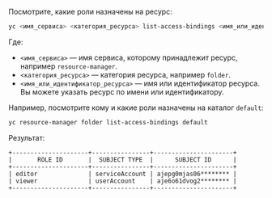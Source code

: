 Посмотрите, какие роли назначены на ресурс:

```bash
yc <имя_сервиса> <категория_ресурса> list-access-bindings <имя_или_идентификатор_ресурса>
```

Где:

* `<имя_сервиса>` — имя сервиса, которому принадлежит ресурс, например `resource-manager`.
* `<категория_ресурса>` — категория ресурса, например `folder`.
* `<имя_или_идентификатор_ресурса>` — имя или идентификатор ресурса. Вы можете указать ресурс по имени или идентификатору.

Например, посмотрите кому и какие роли назначены на каталог `default`:

```bash
yc resource-manager folder list-access-bindings default
```

Результат:

```
+---------------------+----------------+----------------------+
|       ROLE ID       |  SUBJECT TYPE  |      SUBJECT ID      |
+---------------------+----------------+----------------------+
| editor              | serviceAccount | ajepg0mjas06******** |
| viewer              | userAccount    | aje6o61dvog2******** |
+---------------------+----------------+----------------------+
```

